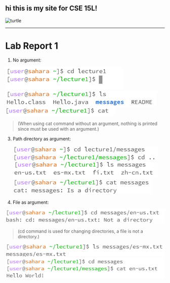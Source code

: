 ## hi this is my site for CSE 15L!
![turtle](https://th.bing.com/th/id/OIP.qpWzbcnEVD5hkA0KYlcS7wHaE7?pid=ImgDet&rs=1)
***
# Lab Report 1
1. No argument:

  ![cd](CSE15LA01-UD/lab1cd.png)\
  ![ls](CSE15LA01-UD/lab1ls.png)\
  ![catmsg](CSE15LA01-UD/lab1cat.png)
  > (When using cat command without an argument, nothing is printed since must be used with an argument.)

3. Path directory as argument:

   ![cd](CSE15LA01-UD/lab1cdpath.png)\
   ![cd](CSE15LA01-UD/lab1lspath.png)\
   ![cd](CSE15LA01-UD/lab1catpath.png)
   
4. File as argument: 
    
  ![cd](CSE15LA01-UD/lab1cdfile.png)
  > (cd command is used for changing directories, a file is not a directory.)

  ![ls](CSE15LA01-UD/lab1lsfile.png)
  ![catmsg](CSE15LA01-UD/lab1catfile.png)
